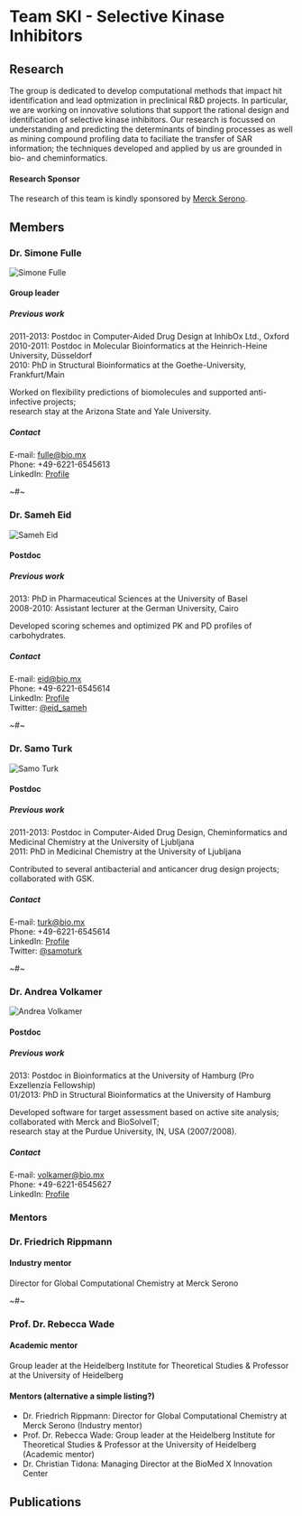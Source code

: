 # Team SKI - Selective Kinase Inhibitors
## Research
The group is dedicated to develop computational methods that impact hit identification and lead optmization in preclinical R&D projects. In particular, we are working on innovative solutions that support the rational design and identification of selective kinase inhibitors. Our research is focussed on understanding and predicting the determinants of binding processes as well as mining compound profiling data to faciliate the transfer of SAR information; the techniques developed and applied by us are grounded in bio- and cheminformatics.
#### Research Sponsor
The research of this team is kindly sponsored by [Merck Serono](http://www.merckserono.com).
## Members
### Dr. Simone Fulle
![Simone Fulle](http://media.bio.mx/teams/ski/fulle.jpg)
#### Group leader
##### Previous work
2011-2013: Postdoc in Computer-Aided Drug Design at InhibOx Ltd., Oxford  
2010-2011: Postdoc in Molecular Bioinformatics at the Heinrich-Heine University, Düsseldorf  
2010: PhD in Structural Bioinformatics at the Goethe-University, Frankfurt/Main  

Worked on flexibility predictions of biomolecules and supported anti-infective projects;   
research stay at the Arizona State and Yale University.

##### Contact
E-mail: <fulle@bio.mx>  
Phone: +49-6221-6545613  
LinkedIn: [Profile](http://www.linkedin.com/profile/view?id=79137219)  

~#~

### Dr. Sameh Eid
![Sameh Eid](http://media.bio.mx/teams/ski/eid.jpg)
#### Postdoc
##### Previous work
2013: PhD in Pharmaceutical Sciences at the University of Basel  
2008-2010: Assistant lecturer at the German University, Cairo  

Developed scoring schemes and optimized PK and PD profiles of carbohydrates.  
##### Contact
E-mail: <eid@bio.mx>  
Phone: +49-6221-6545614  
LinkedIn: [Profile](http://www.linkedin.com/profile/view?id=64778620)  
Twitter: [@eid_sameh](https://twitter.com/eid_sameh)

~#~

### Dr. Samo Turk
![Samo Turk](http://media.bio.mx/teams/ski/turk.jpg)
#### Postdoc
##### Previous work
2011-2013: Postdoc in Computer-Aided Drug Design, Cheminformatics and Medicinal Chemistry at the University of Ljubljana  
2011: PhD in Medicinal Chemistry at the University of Ljubljana 

Contributed to several antibacterial and anticancer drug design projects; collaborated with GSK.  
##### Contact
E-mail: <turk@bio.mx>  
Phone: +49-6221-6545614  
LinkedIn: [Profile](http://www.linkedin.com/profile/view?id=168433777)  
Twitter: [@samoturk](https://twitter.com/samoturk)  

~#~

### Dr. Andrea Volkamer
![Andrea Volkamer](http://media.bio.mx/teams/ski/volkamer.jpg)
#### Postdoc
##### Previous work
2013: Postdoc in Bioinformatics at the University of Hamburg (Pro Exzellenzia Fellowship)  
01/2013: PhD in Structural Bioinformatics at the University of Hamburg

Developed software for target assessment based on active site analysis; collaborated with Merck and BioSolveIT;  
research stay at the Purdue University, IN, USA (2007/2008).  
##### Contact
E-mail: <volkamer@bio.mx>  
Phone: +49-6221-6545627  
LinkedIn: [Profile](http://www.linkedin.com/profile/view?id=237732863)  

### Mentors
### Dr. Friedrich Rippmann
#### Industry mentor
Director for Global Computational Chemistry at Merck Serono

~#~

### Prof. Dr. Rebecca Wade
#### Academic mentor
Group leader at the Heidelberg Institute for Theoretical Studies & 
Professor at the University of Heidelberg


#### Mentors (alternative a simple listing?)
- Dr. Friedrich Rippmann: Director for Global Computational Chemistry at Merck Serono (Industry mentor)
- Prof. Dr. Rebecca Wade: Group leader at the Heidelberg Institute for Theoretical Studies & 
Professor at the University of Heidelberg (Academic mentor)
- Dr. Christian Tidona: Managing Director at the BioMed X Innovation Center

## Publications
